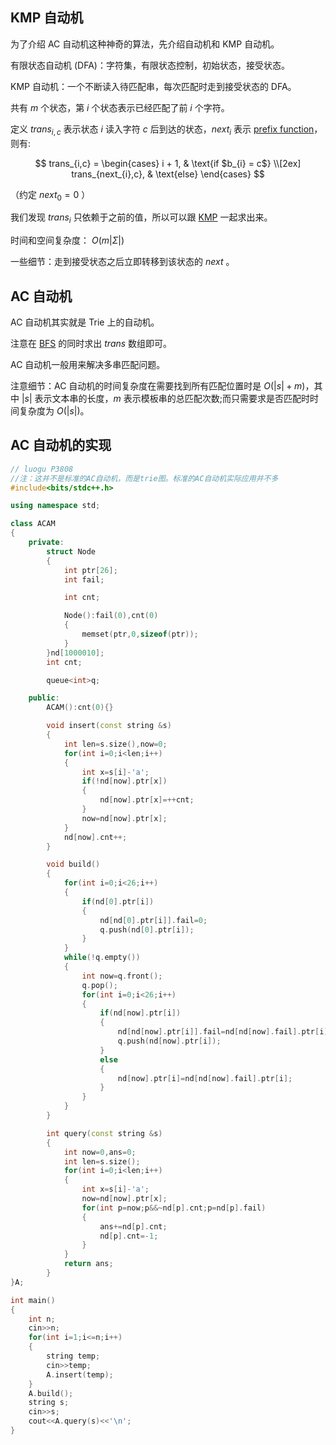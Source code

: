 ## KMP 自动机

为了介绍 AC 自动机这种神奇的算法，先介绍自动机和 KMP 自动机。

有限状态自动机 (DFA)：字符集，有限状态控制，初始状态，接受状态。

KMP 自动机：一个不断读入待匹配串，每次匹配时走到接受状态的 DFA。

共有 $m$ 个状态，第 $i$ 个状态表示已经匹配了前 $i$ 个字符。

定义 $trans_{i,c}$ 表示状态 $i$ 读入字符 $c$ 后到达的状态，$next_{i}$ 表示 [prefix function](/string/prefix-function)，则有:

$$
trans_{i,c} =
\begin{cases}
i + 1,  & \text{if $b_{i} = c$} \\[2ex]
trans_{next_{i},c}, & \text{else}
\end{cases}
$$

（约定 $next_{0}=0$ ）

我们发现 $trans_{i}$ 只依赖于之前的值，所以可以跟 [KMP](/string/prefix-function/#knuth-morris-pratt) 一起求出来。

时间和空间复杂度： $O(m|\Sigma|)$ 

一些细节：走到接受状态之后立即转移到该状态的 $next$ 。

## AC 自动机

AC 自动机其实就是 Trie 上的自动机。

注意在 [BFS](/search/bfs) 的同时求出 $trans$ 数组即可。

AC 自动机一般用来解决多串匹配问题。

注意细节：AC 自动机的时间复杂度在需要找到所有匹配位置时是 $O(|s|+m)$，其中 $|s|$ 表示文本串的长度，$m$ 表示模板串的总匹配次数;而只需要求是否匹配时时间复杂度为 $O(|s|)$。

## AC 自动机的实现

```cpp
// luogu P3808
//注：这并不是标准的AC自动机，而是trie图。标准的AC自动机实际应用并不多
#include<bits/stdc++.h>

using namespace std;

class ACAM
{
    private:
        struct Node
        {
            int ptr[26];
            int fail;

            int cnt;

            Node():fail(0),cnt(0)
            {
                memset(ptr,0,sizeof(ptr));
            }
        }nd[1000010];
        int cnt;

        queue<int>q;

    public:
        ACAM():cnt(0){}

        void insert(const string &s)
        {
            int len=s.size(),now=0;
            for(int i=0;i<len;i++)
            {
                int x=s[i]-'a';
                if(!nd[now].ptr[x])
                {
                    nd[now].ptr[x]=++cnt;
                }
                now=nd[now].ptr[x];
            }
            nd[now].cnt++;
        }

        void build()
        {
            for(int i=0;i<26;i++)
            {
                if(nd[0].ptr[i])
                {
                    nd[nd[0].ptr[i]].fail=0;
                    q.push(nd[0].ptr[i]);
                }
            }
            while(!q.empty())
            {
                int now=q.front();
                q.pop();
                for(int i=0;i<26;i++)
                {
                    if(nd[now].ptr[i])
                    {
                        nd[nd[now].ptr[i]].fail=nd[nd[now].fail].ptr[i];
                        q.push(nd[now].ptr[i]);
                    }
                    else
                    {
                        nd[now].ptr[i]=nd[nd[now].fail].ptr[i];
                    }
                }
            }
        }

        int query(const string &s)
        {
            int now=0,ans=0;
            int len=s.size();
            for(int i=0;i<len;i++)
            {
                int x=s[i]-'a';
                now=nd[now].ptr[x];
                for(int p=now;p&&~nd[p].cnt;p=nd[p].fail)
                {
                    ans+=nd[p].cnt;
                    nd[p].cnt=-1;
                }
            }
            return ans;
        }
}A;

int main()
{
    int n;
    cin>>n;
    for(int i=1;i<=n;i++)
    {
        string temp;
        cin>>temp;
        A.insert(temp);
    }
    A.build();
    string s;
    cin>>s;
    cout<<A.query(s)<<'\n';
}
```
